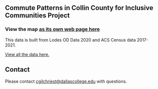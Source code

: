 

## Commute Patterns in Collin County for Inclusive Communities Project

### View the map [as its own web page here](https://cgilchriest-dcccd.github.io/lodes-data-icp/)

This data is built from Lodes OD Data 2020 and ACS Census data 2017-2021. 

[View all the data here.](https://docs.google.com/spreadsheets/d/1_Bhed6pSbgbex1W68sHPt-LOURktRl3lb-BGoImMexc/edit?usp=sharing)

## Contact
Please contact cgilchriest@dallascollege.edu with questions. 
